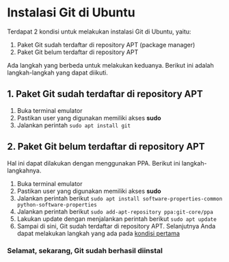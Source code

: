 # Instalasi Git di Ubuntu

Terdapat 2 kondisi untuk melakukan instalasi Git di Ubuntu, yaitu:
1. Paket Git sudah terdaftar di repository APT (package manager)
2. Paket Git belum terdaftar di repository APT

Ada langkah yang berbeda untuk melakukan keduanya.
Berikut ini adalah langkah-langkah yang dapat diikuti.

## 1. Paket Git sudah terdaftar di repository APT
1. Buka terminal emulator
2. Pastikan user yang digunakan memiliki akses **sudo**
3. Jalankan perintah `sudo apt install git`


## 2. Paket Git belum terdaftar di repository APT
Hal ini dapat dilakukan dengan menggunakan PPA. Berikut ini langkah-langkahnya.
1. Buka terminal emulator
2. Pastikan user yang digunakan memiliki akses **sudo**
3. Jalankan perintah berikut `sudo apt install software-properties-common python-software-properties`
4. Jalankan perintah berikut `sudo add-apt-repository ppa:git-core/ppa`
5. Lakukan update dengan menjalankan perintah berikut `sudo apt update`
6. Sampai di sini, Git sudah terdaftar di repository APT. Selanjutnya Anda dapat melakukan langkah yang ada pada [kondisi pertama](#1-paket-git-sudah-terdaftar-di-repository-apt)

### Selamat, sekarang, Git sudah berhasil diinstal
